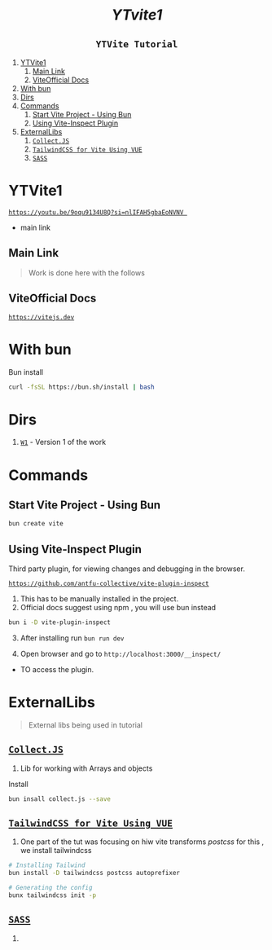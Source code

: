 <h1 align="center"> <i>YTvite1</i> </h1>
<h2 align="center"><code>YTVite Tutorial</code></h2>

1. [YTVite1](#ytvite1)
   1. [Main Link](#main-link)
   2. [ViteOfficial Docs](#viteofficial-docs)
2. [With bun](#with-bun)
3. [Dirs](#dirs)
4. [Commands](#commands)
   1. [Start Vite Project - Using Bun](#start-vite-project---using-bun)
   2. [Using Vite-Inspect Plugin](#using-vite-inspect-plugin)
5. [ExternalLibs](#externallibs)
   1. [`Collect.JS`](#collectjs)
   2. [`TailwindCSS for Vite Using VUE`](#tailwindcss-for-vite-using-vue)
   3. [`SASS`](#sass)

# YTVite1

[`https://youtu.be/9oqu9134U8Q?si=nlIFAH5gbaEoNVNV `](https://youtu.be/9oqu9134U8Q?si=nlIFAH5gbaEoNVNV)

- main link

## Main Link

> Work is done here with the follows

## ViteOfficial Docs

[`https://vitejs.dev`](https://vitejs.dev)

# With bun

Bun install

```sh
curl -fsSL https://bun.sh/install | bash
```

# Dirs

1. [`W1`](./W1/) - Version 1 of the work

# Commands

## Start Vite Project - Using Bun

```sh
bun create vite
```

## Using Vite-Inspect Plugin

Third party plugin, for viewing changes and debugging in the browser.

[`https://github.com/antfu-collective/vite-plugin-inspect`](https://github.com/antfu-collective/vite-plugin-inspect)

1. This has to be manually installed in the project.
2. Official docs suggest using npm , you will use bun instead

```sh
bun i -D vite-plugin-inspect
```

3. After installing run
   `bun run dev`

4. Open browser and go to
   `http://localhost:3000/__inspect/ `

- TO access the plugin.

# ExternalLibs

> External libs being used in tutorial

## [`Collect.JS`](https://collect.js.org/)

1. Lib for working with Arrays and objects

Install

```sh
bun insall collect.js --save
```

## [`TailwindCSS for Vite Using VUE`](https://tailwindcss.com/docs/guides/vite#vue)

1. One part of the tut was focusing on hiw vite transforms _postcss_ for this , we install tailwindcss

```sh
# Installing Tailwind
bun install -D tailwindcss postcss autoprefixer

# Generating the config
bunx tailwindcss init -p
```

## [`SASS`](https://sass-lang.com/)

1.
